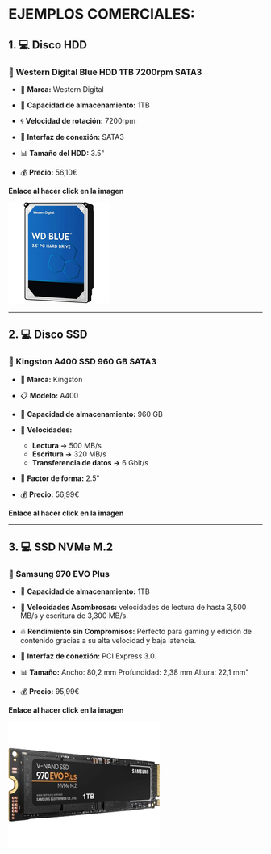 # EJEMPLOS COMERCIALES:

## 1. 💻 Disco HDD

### 📀 Western Digital Blue HDD 1TB 7200rpm SATA3

* 📄 **Marca:** Western Digital

* 💾 **Capacidad de almacenamiento:** 1TB

* 🌀 **Velocidad de rotación:** 7200rpm

* 🔌 **Interfaz de conexión:** SATA3

* 📊 **Tamaño del HDD:** 3.5"

* 💰 **Precio:** 56,10€

**Enlace al hacer click en la imagen**

[![Disco](img/hddComercial.jpg)](https://www.pccomponentes.com/western-digital-blue-hdd-1tb-7200rpm-sata3)

----

## 2. 💻 Disco SSD

### 📀 Kingston A400 SSD 960 GB SATA3

* 📄 **Marca:** Kingston

* 📋 **Modelo:** A400

* 💾 **Capacidad de almacenamiento:** 960 GB
  
* 🚀 **Velocidades:**
  * **Lectura ->** 500 MB/s
  * **Escritura ->** 320 MB/s
  * **Transferencia de datos ->** 6 Gbit/s

* 📏 **Factor de forma:** 2.5"

* 💰 **Precio:** 56,99€

**Enlace al hacer click en la imagen**



----

## 3. 💻 SSD NVMe M.2

### 📀 Samsung 970 EVO Plus

* 💾 **Capacidad de almacenamiento:** 1TB

* 🚀 **Velocidades Asombrosas:** velocidades de lectura de hasta 3,500 MB/s y escritura de 3,300 MB/s.
  
* 🔥 **Rendimiento sin Compromisos:** Perfecto para gaming y edición de contenido gracias a su alta velocidad y baja latencia.

* 🔌 **Interfaz de conexión:** PCI Express 3.0.

* 📊 **Tamaño:** Ancho: 80,2 mm Profundidad: 2,38 mm Altura: 22,1 mm"

* 💰 **Precio:** 95,99€

**Enlace al hacer click en la imagen**

[![Disco](img/m2Comercial.png)]([https://www.pccomponentes.com/western-digital-blue-hdd-1tb-7200rpm-sata3](https://www.pccomponentes.com/samsung-970-evo-plus-1tb-ssd-nvme-m2)https://www.pccomponentes.com/samsung-970-evo-plus-1tb-ssd-nvme-m2)
